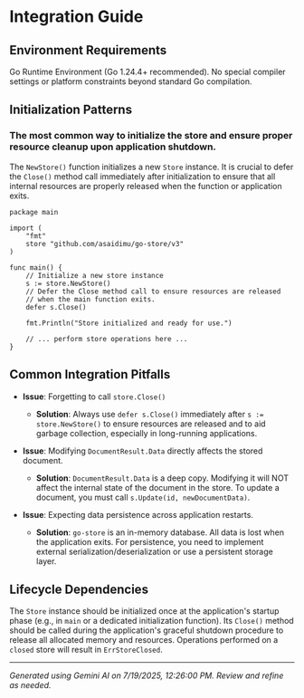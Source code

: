 # Integration Guide

## Environment Requirements

Go Runtime Environment (Go 1.24.4+ recommended). No special compiler settings or platform constraints beyond standard Go compilation.

## Initialization Patterns

### The most common way to initialize the store and ensure proper resource cleanup upon application shutdown.

The `NewStore()` function initializes a new `Store` instance. It is crucial to defer the `Close()` method call immediately after initialization to ensure that all internal resources are properly released when the function or application exits.

```[DETECTED_LANGUAGE]
package main

import (
	"fmt"
	store "github.com/asaidimu/go-store/v3"
)

func main() {
	// Initialize a new store instance
	s := store.NewStore()
	// Defer the Close method call to ensure resources are released
	// when the main function exits.
	defer s.Close()

	fmt.Println("Store initialized and ready for use.")

	// ... perform store operations here ...
}
```

## Common Integration Pitfalls

- **Issue**: Forgetting to call `store.Close()`
  - **Solution**: Always use `defer s.Close()` immediately after `s := store.NewStore()` to ensure resources are released and to aid garbage collection, especially in long-running applications.

- **Issue**: Modifying `DocumentResult.Data` directly affects the stored document.
  - **Solution**: `DocumentResult.Data` is a deep copy. Modifying it will NOT affect the internal state of the document in the store. To update a document, you must call `s.Update(id, newDocumentData)`.

- **Issue**: Expecting data persistence across application restarts.
  - **Solution**: `go-store` is an in-memory database. All data is lost when the application exits. For persistence, you need to implement external serialization/deserialization or use a persistent storage layer.

## Lifecycle Dependencies

The `Store` instance should be initialized once at the application's startup phase (e.g., in `main` or a dedicated initialization function). Its `Close()` method should be called during the application's graceful shutdown procedure to release all allocated memory and resources. Operations performed on a `closed` store will result in `ErrStoreClosed`.



---
*Generated using Gemini AI on 7/19/2025, 12:26:00 PM. Review and refine as needed.*